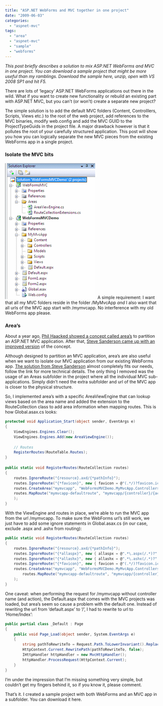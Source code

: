 ```yaml
---
title: "ASP.NET WebForms and MVC together in one project"
date: "2009-06-03"
categories: 
  - "aspnet-mvc"
tags: 
  - "area"
  - "aspnet-mvc"
  - "sample"
  - "webforms"
---
```


_This post briefly describes a solution to mix ASP.NET WebForms and MVC in one project. You can download a sample project that might be more useful than my ramblings. Download the sample here, unzip, open with VS 2008 SP1 and hit F5._

There are lots of ‘legacy’ ASP.NET WebForms applications out there in the wild. What if you want to create new functionality or rebuild an existing part with ASP.NET MVC, but you can’t (or won’t) create a separate new project?

The simple solution is to add the default MVC folders (Content, Controlllers, Scripts, Views etc.) to the root of the web project, add references to the MVC binaries, modify web.config and add the MVC GUID to the ProjectTypeGuids in the project file. A major drawback however is that it pollutes the root of your carefully structured application. This post will show you how you can logically separate the new MVC pieces from the existing WebForms app in a single project.

### Isolate the MVC bits

![webforms-mvc-solution](./images/webformsmvcsolution3.png "webforms-mvc-solution")  A simple requirement: I want that all my MVC folders reside in the folder /MyMvcApp _and_ I also want that all urls of the MVC app start with /mymvcapp. No interference with my old WebForms app please.

### Area’s

About a year ago, [Phil Haacked showed a concept called area’s](http://haacked.com/archive/2008/11/04/areas-in-aspnetmvc.aspx) to partition an ASP.NET MVC application. After that, [Steve Sanderson came up with an improved version](http://blog.codeville.net/2008/11/05/app-areas-in-aspnet-mvc-take-2/) of the concept.

Although designed to partition an MVC application, area’s are also useful when we want to isolate our MVC application from our existing WebForms app. [The solution from Steve Sanderson](http://blog.codeville.net/2008/11/05/app-areas-in-aspnet-mvc-take-2/) almost completely fits our needs, follow the link for more technical details. The only thing I removed was the usage of an Areas subfolder in the project where all the individual MVC sub-applications. Simply didn’t need the extra subfolder and url of the MVC app is closer to the physical structure.

So, I implemented area’s with a specific AreaViewEngine that can lookup views based on the area name and added the extension to the RouteCollection class to add area information when mapping routes. This is how Global.asax.cs looks:

```csharp
protected void Application_Start(object sender, EventArgs e)
{
    ViewEngines.Engines.Clear();
    ViewEngines.Engines.Add(new AreaViewEngine());

    // Routes
    RegisterRoutes(RouteTable.Routes);
}

public static void RegisterRoutes(RouteCollection routes)
{
    routes.IgnoreRoute("{resource}.axd/{*pathInfo}");
    routes.IgnoreRoute("{*favicon}", new { favicon = @"(.*/)?favicon.ico(/.*)?" });
    routes.CreateArea("mymvcapp", "WebFormsMVCDemo.MyMvcApp.Controllers",
    routes.MapRoute("mymvcapp-defaultroute", "mymvcapp/{controller}/{action}/{id}", new { action = "Index", controller = "Home", id = "" })
    );
}
```

With the ViewEngine and routes in place, we’re able to run the MVC app from the url /mymvcapp. To make sure the WebForms url’s still work, we just have to add some ignore statements in Global.asax.cs (in our case, exclude .aspx and .ashx from routing):

```csharp
public static void RegisterRoutes(RouteCollection routes)
{
    routes.IgnoreRoute("{resource}.axd/{*pathInfo}");
    routes.IgnoreRoute("{*allaspx}", new { allaspx = @".*\.aspx(/.*)?" });
    routes.IgnoreRoute("{*allashx}", new { allashx = @".*\.ashx(/.*)?" });
    routes.IgnoreRoute("{*favicon}", new { favicon = @"(.*/)?favicon.ico(/.*)?" });
    routes.CreateArea("mymvcapp", "WebFormsMVCDemo.MyMvcApp.Controllers",
        routes.MapRoute("mymvcapp-defaultroute", "mymvcapp/{controller}/{action}/{id}", new { action = "Index", controller = "Home", id = "" })
    );
}
```

One caveat: when performing the request for /mymvcapp without controller name (and action), the Default.aspx that comes with the MVC projects was loaded, but area’s seem so cause a problem with the default one. Instead of rewriting the url from ‘default.aspx’ to ‘/’, I had to rewrite to url to ‘Home/Index’:

```csharp
public partial class _Default : Page
{
    public void Page_Load(object sender, System.EventArgs e)
    {
        string pathToRewriteTo = Request.Path.ToLowerInvariant().Replace("default.aspx", "Home/Index");
        HttpContext.Current.RewritePath(pathToRewriteTo, false);
        IHttpHandler httpHandler = new MvcHttpHandler();
        httpHandler.ProcessRequest(HttpContext.Current);
    }
}
```

I’m under the impression that I’m missing something very simple, but couldn’t get my fingers behind it, so if you know it, please comment.


That’s it. I created a sample project with both WebForms and an MVC app in a subfolder. You can download it here.
